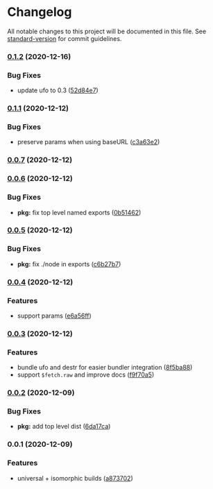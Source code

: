 # Changelog

All notable changes to this project will be documented in this file. See [standard-version](https://github.com/conventional-changelog/standard-version) for commit guidelines.

### [0.1.2](https://github.com/nuxt-contrib/ohmyfetch/compare/v0.1.1...v0.1.2) (2020-12-16)


### Bug Fixes

* update ufo to 0.3 ([52d84e7](https://github.com/nuxt-contrib/ohmyfetch/commit/52d84e75034c3c6fd7542b2829e06f6d87f069c2))

### [0.1.1](https://github.com/nuxt-contrib/ohmyfetch/compare/v0.0.7...v0.1.1) (2020-12-12)


### Bug Fixes

* preserve params when using baseURL ([c3a63e2](https://github.com/nuxt-contrib/ohmyfetch/commit/c3a63e2b337b09b082eb9faf8e23e818d866c49c))

### [0.0.7](https://github.com/nuxt-contrib/ohmyfetch/compare/v0.0.6...v0.0.7) (2020-12-12)

### [0.0.6](https://github.com/nuxt-contrib/ohmyfetch/compare/v0.0.5...v0.0.6) (2020-12-12)


### Bug Fixes

* **pkg:** fix top level named exports ([0b51462](https://github.com/nuxt-contrib/ohmyfetch/commit/0b514620dcfa65d156397114b87ed5e4f28e33a1))

### [0.0.5](https://github.com/nuxt-contrib/ohmyfetch/compare/v0.0.4...v0.0.5) (2020-12-12)


### Bug Fixes

* **pkg:** fix ./node in exports ([c6b27b7](https://github.com/nuxt-contrib/ohmyfetch/commit/c6b27b7cb61d66444f3d43bfa5226057ec7a9c95))

### [0.0.4](https://github.com/nuxt-contrib/ohmyfetch/compare/v0.0.3...v0.0.4) (2020-12-12)


### Features

* support params ([e6a56ff](https://github.com/nuxt-contrib/ohmyfetch/commit/e6a56ff083244fac918e29058aaf28bf87c98384))

### [0.0.3](https://github.com/nuxt-contrib/ohmyfetch/compare/v0.0.2...v0.0.3) (2020-12-12)


### Features

* bundle ufo and destr for easier bundler integration ([8f5ba88](https://github.com/nuxt-contrib/ohmyfetch/commit/8f5ba88f1ac0aa40ff2c99316da98a71d6dcc7e8))
* support `$fetch.raw` and improve docs ([f9f70a5](https://github.com/nuxt-contrib/ohmyfetch/commit/f9f70a59222bc0d0166cbe9a03eebf2a73682398))

### [0.0.2](https://github.com/nuxt-contrib/ohmyfetch/compare/v0.0.1...v0.0.2) (2020-12-09)


### Bug Fixes

* **pkg:** add top level dist ([6da17ca](https://github.com/nuxt-contrib/ohmyfetch/commit/6da17cad07e08cff9e5ea9e8b505638d560bcb47))

### 0.0.1 (2020-12-09)


### Features

* universal + isomorphic builds ([a873702](https://github.com/nuxt-contrib/ohmyfetch/commit/a873702c336c7ecce87c506d81c146db9f7516d0))
